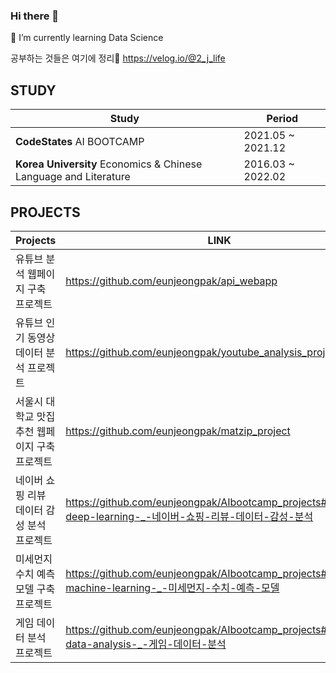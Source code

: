 ### Hi there 👋
🌱 I’m currently learning Data Science

공부하는 것들은 여기에 정리💬 https://velog.io/@2_j_life

<!--
**eunjeongpak/eunjeongpak** is a ✨ _special_ ✨ repository because its `README.md` (this file) appears on your GitHub profile.

Here are some ideas to get you started:

- 🔭 I’m currently working on ...
- 
- 👯 I’m looking to collaborate on ...
- 🤔 I’m looking for help with ...
- 💬 Ask me about ...
- 📫 How to reach me: ...
- 😄 Pronouns: ...
- ⚡ Fun fact: ...
-->

## STUDY 
| Study | Period |
| ------ | ------ |
|****CodeStates**** AI BOOTCAMP|2021.05 ~ 2021.12|
|****Korea University**** Economics & Chinese Language and Literature|2016.03 ~ 2022.02|


## PROJECTS
| Projects | LINK |
| ------ | ------ |
|유튜브 분석 웹페이지 구축 프로젝트|https://github.com/eunjeongpak/api_webapp|
|유튜브 인기 동영상 데이터 분석 프로젝트|https://github.com/eunjeongpak/youtube_analysis_project|
|서울시 대학교 맛집 추천 웹페이지 구축 프로젝트|https://github.com/eunjeongpak/matzip_project|
|네이버 쇼핑 리뷰 데이터 감성 분석 프로젝트|https://github.com/eunjeongpak/AIbootcamp_projects#project4-deep-learning-_-네이버-쇼핑-리뷰-데이터-감성-분석|
|미세먼지 수치 예측 모델 구축 프로젝트|https://github.com/eunjeongpak/AIbootcamp_projects#project2-machine-learning-_-미세먼지-수치-예측-모델|
|게임 데이터 분석 프로젝트|https://github.com/eunjeongpak/AIbootcamp_projects#project1-data-analysis-_-게임-데이터-분석|

